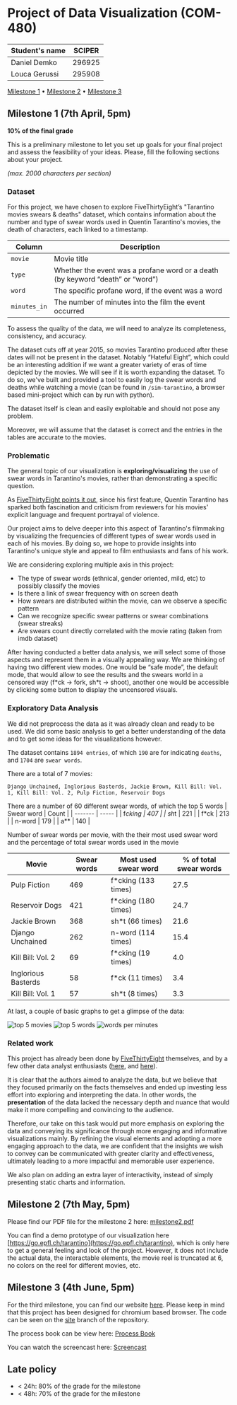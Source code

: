 # Project of Data Visualization (COM-480)

| Student's name | SCIPER |
| -------------- | ------ |
| Daniel Demko   | 296925 |
| Louca Gerussi  | 295908 |

[Milestone 1](#milestone-1) • [Milestone 2](#milestone-2) • [Milestone 3](#milestone-3)

## Milestone 1 (7th April, 5pm) <a name="milestone-1"></a>

**10% of the final grade**

This is a preliminary milestone to let you set up goals for your final project and assess the feasibility of your ideas.
Please, fill the following sections about your project.

*(max. 2000 characters per section)*

### Dataset

For this project, we have chosen to explore FiveThirtyEight’s "Tarantino movies swears & deaths" dataset, which contains information about the number and type of swear words used in Quentin Tarantino's movies, the death of characters, each linked to a timestamp.

| Column | Description |
| -------------- | ------ |
| `movie` | Movie title |
| `type` | Whether the event was a profane word or a death (by keyword “death” or “word”) |
| `word` | The specific profane word, if the event was a word |
| `minutes_in` | The number of minutes into the film the event occurred |

To assess the quality of the data, we will need to analyze its completeness, consistency, and accuracy. 

The dataset cuts off at year 2015, so movies Tarantino produced after these dates will not be present in the dataset. Notably “Hateful Eight”, which could be an interesting addition if we want a greater variety of eras of time depicted by the movies. We will see if it is worth expanding the dataset. To do so, we've built and provided a tool to easily log the swear words and deaths while watching a movie (can be found in `/sim-tarantino`, a browser based mini-project which can by run with python). 

The dataset itself is clean and easily exploitable and should not pose any problem. 

Moreover, we will assume that the dataset is correct and the entries in the tables are accurate to the movies.


### Problematic

The general topic of our visualization is **exploring/visualizing** the use of swear words in Tarantino's movies, rather than demonstrating a specific question. 

As [FiveThirtyEight points it out](https://fivethirtyeight.com/features/complete-catalog-curses-deaths-quentin-tarantino-films/), since his first feature, Quentin Tarantino has sparked both fascination and criticism from reviewers for his movies' explicit language and frequent portrayal of violence.

Our project aims to delve deeper into this aspect of Tarantino's filmmaking by visualizing the frequencies of different types of swear words used in each of his movies. By doing so, we hope to provide insights into Tarantino's unique style and appeal to film enthusiasts and fans of his work.

We are considering exploring multiple axis in this project:
- The type of swear words (ethnical, gender oriented, mild, etc) to possibly classify the movies
- Is there a link of swear frequency with on screen death
- How swears are distributed within the movie, can we observe a specific pattern
- Can we recognize specific swear patterns or swear combinations (swear streaks)
- Are swears count directly correlated with the movie rating (taken from imdb dataset)

After having conducted a better data analysis, we will select some of those aspects and represent them in a visually appealing way. We are thinking of having two different view modes. One would be “safe mode”, the default mode, that would allow to see the results and the swears world in a censored way (f\*ck → fork, sh\*t → shoot), another one would be accessible by clicking some button to display the uncensored visuals.


### Exploratory Data Analysis

We did not preprocess the data as it was already clean and ready to be used. We did some basic analysis to get a better understanding of the data and to get some ideas for the visualizations however.

The dataset contains `1894 entries`, of which `190` are for indicating `deaths`, and `1704` are `swear words`.

There are a total of 7 movies: 
```
Django Unchained, Inglorious Basterds, Jackie Brown, Kill Bill: Vol. 1, Kill Bill: Vol. 2, Pulp Fiction, Reservoir Dogs
```

There are a number of 60 different swear words, of which the top 5 words
| Swear word    | Count |
| ------- | ----- |
| f*cking | 407   |
| sh*t    | 221   |
| f*ck    | 213   |
| n-word  | 179   |
| a**     | 140   |

Number of swear words per movie, with the their most used swear word and the percentage of total swear words used in the movie

| Movie               | Swear words | Most used swear word | % of total swear words |
| ------------------- | ----------- | -------------------- | ---------------------- |
| Pulp Fiction        |   469       |  f*cking (133 times) | 27.5                   |
| Reservoir Dogs      |   421       | f*cking (180 times)  | 24.7                   |
| Jackie Brown        |   368       | sh*t (66 times)      | 21.6                   |
| Django Unchained    |   262       | n-word  (114 times)  | 15.4                   |
| Kill Bill: Vol. 2   |    69       | f*cking (19 times)   | 4.0                    |
| Inglorious Basterds |    58       |  f*ck (11 times)     | 3.4                    |
| Kill Bill: Vol. 1   |    57       | sh*t (8 times)       | 3.3                    |

At last, a couple of basic graphs to get a glimpse of the data:

![top 5 movies](data/analysis/top5movies.png)
![top 5 words](data/analysis/top5words.png)
![words per minutes](data/analysis/words_per_minutes.png)


### Related work

This project has already been done by [FiveThirtyEight](https://fivethirtyeight.com/features/complete-catalog-curses-deaths-quentin-tarantino-films/) themselves, and by a few other data analyst enthusiasts ([here](https://ismayc.github.io/soc301_s2017/group_projects/group4.html), and [here](https://rstudio-pubs-static.s3.amazonaws.com/235553_58fbac0330f0432e9be75dca4df07b6b.html)). 

It is clear that the authors aimed to analyze the data, but we believe that they focused primarily on the facts themselves and ended up investing less effort into exploring and interpreting the data. In other words, the **presentation** of the data lacked the necessary depth and nuance that would make it more compelling and convincing to the audience. 

Therefore, our take on this task would put more emphasis on exploring the data and conveying its significance through more engaging and informative visualizations mainly. By refining the visual elements and adopting a more engaging approach to the data, we are confident that the insights we wish to convey can be communicated with greater clarity and effectiveness, ultimately leading to a more impactful and memorable user experience.

We also plan on adding an extra layer of interactivity, instead of simply presenting static charts and information.

## Milestone 2 (7th May, 5pm)

Please find our PDF file for the milestone 2 here: [milestone2.pdf](milestone2.pdf)

You can find a demo prototype of our visualization here [https://go.epfl.ch/tarantino](https://go.epfl.ch/tarantino), which is only here to get a general feeling and look of the project. However, it does not include the actual data, the interactable elements, the movie reel is truncated at 6, no colors on the reel for different movies, etc.


## Milestone 3 (4th June, 5pm)

For the third milestone, you can find our website [here](go.epfl.ch/tarantino). Please keep in mind that this project has been designed for chromium based browser. The code can be seen on the [site](https://github.com/com-480-data-visualization/project-2023-vatadiz2/site) branch of the repository.

The process book can be view here: [Process Book](process_book.pdf)

You can watch the screencast here: [Screencast](screencast.mp4)

## Late policy

- < 24h: 80% of the grade for the milestone
- < 48h: 70% of the grade for the milestone

